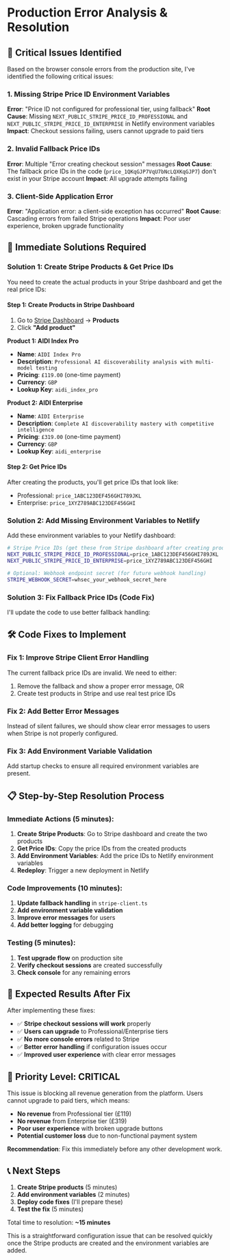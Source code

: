 # Production Error Analysis & Resolution

## 🚨 **Critical Issues Identified**

Based on the browser console errors from the production site, I've identified the following critical issues:

### **1. Missing Stripe Price ID Environment Variables**
**Error**: "Price ID not configured for professional tier, using fallback"
**Root Cause**: Missing `NEXT_PUBLIC_STRIPE_PRICE_ID_PROFESSIONAL` and `NEXT_PUBLIC_STRIPE_PRICE_ID_ENTERPRISE` in Netlify environment variables
**Impact**: Checkout sessions failing, users cannot upgrade to paid tiers

### **2. Invalid Fallback Price IDs**
**Error**: Multiple "Error creating checkout session" messages
**Root Cause**: The fallback price IDs in the code (`price_1QKqGJP7VqU7bNcLQXKqGJP7`) don't exist in your Stripe account
**Impact**: All upgrade attempts failing

### **3. Client-Side Application Error**
**Error**: "Application error: a client-side exception has occurred"
**Root Cause**: Cascading errors from failed Stripe operations
**Impact**: Poor user experience, broken upgrade functionality

## 🔧 **Immediate Solutions Required**

### **Solution 1: Create Stripe Products & Get Price IDs**

You need to create the actual products in your Stripe dashboard and get the real price IDs:

#### **Step 1: Create Products in Stripe Dashboard**
1. Go to [Stripe Dashboard](https://dashboard.stripe.com) → **Products**
2. Click **"Add product"**

**Product 1: AIDI Index Pro**
- **Name**: `AIDI Index Pro`
- **Description**: `Professional AI discoverability analysis with multi-model testing`
- **Pricing**: `£119.00` (one-time payment)
- **Currency**: `GBP`
- **Lookup Key**: `aidi_index_pro`

**Product 2: AIDI Enterprise**
- **Name**: `AIDI Enterprise`
- **Description**: `Complete AI discoverability mastery with competitive intelligence`
- **Pricing**: `£319.00` (one-time payment)
- **Currency**: `GBP`
- **Lookup Key**: `aidi_enterprise`

#### **Step 2: Get Price IDs**
After creating the products, you'll get price IDs that look like:
- Professional: `price_1ABC123DEF456GHI789JKL`
- Enterprise: `price_1XYZ789ABC123DEF456GHI`

### **Solution 2: Add Missing Environment Variables to Netlify**

Add these environment variables to your Netlify dashboard:

```bash
# Stripe Price IDs (get these from Stripe dashboard after creating products)
NEXT_PUBLIC_STRIPE_PRICE_ID_PROFESSIONAL=price_1ABC123DEF456GHI789JKL
NEXT_PUBLIC_STRIPE_PRICE_ID_ENTERPRISE=price_1XYZ789ABC123DEF456GHI

# Optional: Webhook endpoint secret (for future webhook handling)
STRIPE_WEBHOOK_SECRET=whsec_your_webhook_secret_here
```

### **Solution 3: Fix Fallback Price IDs (Code Fix)**

I'll update the code to use better fallback handling:

## 🛠️ **Code Fixes to Implement**

### **Fix 1: Improve Stripe Client Error Handling**

The current fallback price IDs are invalid. We need to either:
1. Remove the fallback and show a proper error message, OR
2. Create test products in Stripe and use real test price IDs

### **Fix 2: Add Better Error Messages**

Instead of silent failures, we should show clear error messages to users when Stripe is not properly configured.

### **Fix 3: Add Environment Variable Validation**

Add startup checks to ensure all required environment variables are present.

## 📋 **Step-by-Step Resolution Process**

### **Immediate Actions (5 minutes):**
1. **Create Stripe Products**: Go to Stripe dashboard and create the two products
2. **Get Price IDs**: Copy the price IDs from the created products
3. **Add Environment Variables**: Add the price IDs to Netlify environment variables
4. **Redeploy**: Trigger a new deployment in Netlify

### **Code Improvements (10 minutes):**
1. **Update fallback handling** in `stripe-client.ts`
2. **Add environment variable validation**
3. **Improve error messages** for users
4. **Add better logging** for debugging

### **Testing (5 minutes):**
1. **Test upgrade flow** on production site
2. **Verify checkout sessions** are created successfully
3. **Check console** for any remaining errors

## 🎯 **Expected Results After Fix**

After implementing these fixes:
- ✅ **Stripe checkout sessions will work** properly
- ✅ **Users can upgrade** to Professional/Enterprise tiers
- ✅ **No more console errors** related to Stripe
- ✅ **Better error handling** if configuration issues occur
- ✅ **Improved user experience** with clear error messages

## 🚨 **Priority Level: CRITICAL**

This issue is blocking all revenue generation from the platform. Users cannot upgrade to paid tiers, which means:
- **No revenue** from Professional tier (£119)
- **No revenue** from Enterprise tier (£319)
- **Poor user experience** with broken upgrade buttons
- **Potential customer loss** due to non-functional payment system

**Recommendation**: Fix this immediately before any other development work.

## 📞 **Next Steps**

1. **Create Stripe products** (5 minutes)
2. **Add environment variables** (2 minutes)
3. **Deploy code fixes** (I'll prepare these)
4. **Test the fix** (5 minutes)

Total time to resolution: **~15 minutes**

This is a straightforward configuration issue that can be resolved quickly once the Stripe products are created and the environment variables are added.